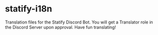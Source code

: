 # statify-i18n
Translation files for the Statify Discord Bot. You will get a Translator role in the Discord Server upon approval. Have fun translating!
